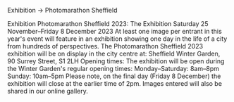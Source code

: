 Exhibition → Photomarathon Sheffield

Exhibition Photomarathon Sheffield 2023: The Exhibition Saturday 25 November–Friday 8 December 2023 At least one image per entrant in this year's event will feature in an exhibition showing one day in the life of a city from hundreds of perspectives. The Photomarathon Sheffield 2023 exhibition will be on display in the city centre at: Sheffield Winter Garden, 90 Surrey Street, S1 2LH Opening times: The exhibition will be open during the Winter Garden's regular opening times: Monday–Saturday: 8am–8pm Sunday: 10am–5pm Please note, on the final day (Friday 8 December) the exhibition will close at the earlier time of 2pm. Images entered will also be shared in our online gallery.
